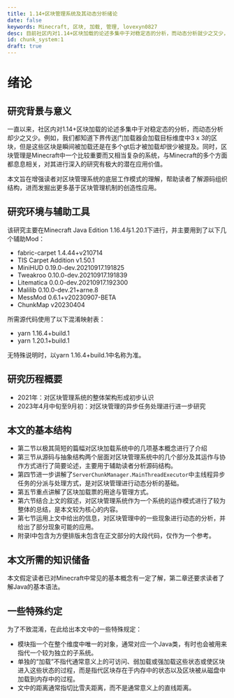 ```yaml
---
title: 1.14+区块管理系统及其动态分析绪论
date: false
keywords: Minecraft, 区块, 加载, 管理, lovexyn0827
desc: 目前社区内对1.14+区块加载的论述多集中于对稳定态的分析，而动态分析就少之又少，例如，我们都知道下界传送门加载器会加载目标维度中3 x 3的区块，但是这些区块是瞬间被加载还是在多个gt后才被加载却很少被提及。同时，区块管理是Minecraft中一个比较重要而又相当复杂的系统，与Minecraft的多个方面都息息相关，对其进行深入的研究有极大的潜在应用价值。
id: chunk_system:1
draft: true
---
```


# 绪论

## 研究背景与意义

一直以来，社区内对1.14+区块加载的论述多集中于对稳定态的分析，而动态分析却少之又少。例如，我们都知道下界传送门加载器会加载目标维度中3 x 3的区块，但是这些区块是瞬间被加载还是在多个gt后才被加载却很少被提及。同时，区块管理是Minecraft中一个比较重要而又相当复杂的系统，与Minecraft的多个方面都息息相关，对其进行深入的研究有极大的潜在应用价值。

本文旨在增强读者对区块管理系统的底层工作模式的理解，帮助读者了解源码组织结构，进而发掘出更多基于区块管理机制的创造性应用。

## 研究环境与辅助工具

该研究主要在Minecraft Java Edition 1.16.4与1.20.1下进行，并主要用到了以下几个辅助Mod：

- fabric-carpet 1.4.44+v210714
- TIS Carpet Addition v1.50.1
- MiniHUD 0.19.0-dev.20210917.191825
- Tweakroo 0.10.0-dev.20210917.191839
- Litematica 0.0.0-dev.20210917.192300
- Malilib 0.10.0-dev.21+arne.8
- MessMod 0.6.1+v20230907-BETA
- ChunkMap v20230404

所需源代码使用了以下混淆映射表：

- yarn 1.16.4+build.1
- yarn 1.20.1+build.1

无特殊说明时，以yarn 1.16.4+build.1中名称为准。

## 研究历程概要

- 2021年：对区块管理系统的整体架构形成初步认识
- 2023年4月中旬至9月初：对区块管理的异步任务处理进行进一步研究

## 本文的基本结构

- 第二节以极其简短的篇幅对区块加载系统中的几项基本概念进行了介绍
- 第三节从源码与抽象结构两个层面对区块管理系统中的几个部分及其运作与协作方式进行了简要论述，主要用于辅助读者分析源码结构。
- 第四节进一步讲解了`ServerChunkManager.MainThreadExecutor`中主线程异步任务的分派与处理方式，是对区块管理进行动态分析的基础。
- 第五节重点讲解了区块加载票的用途与管理方式。
- 第六节结合上文的叙述，对区块管理系统作为一个系统的运作模式进行了较为整体的总结，是本文较为核心的内容。
- 第七节运用上文中给出的信息，对区块管理中的一些现象进行动态的分析，并给出了部分现象可能的应用。
- 附录I中包含为方便排版未包含在正文部分的大段代码，仅作为一个参考。

## 本文所需的知识储备

本文假定读者已对Minecraft中常见的基本概念有一定了解，第二章还要求读者了解Java的基本语法。

## 一些特殊约定

为了不致混淆，在此给出本文中的一些特殊规定：

- 模块指一个在整个维度中唯一的对象，通常对应一个Java类，有时也会被用来指代一个较为独立的子系统。
- 单独的“加载”不指代通常意义上的可访问、弱加载或强加载这些状态或使区块进入这些状态的过程，而是指代区块存在于内存中的状态以及区块被从磁盘中加载到内存中的过程。
- 文中的距离通常指切比雪夫距离，而不是通常意义上的直线距离。